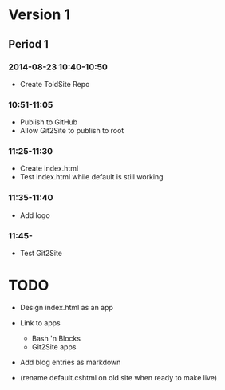 ﻿# Version 1

## Period 1

### 2014-08-23 10:40-10:50

- Create ToldSite Repo

### 10:51-11:05

- Publish to GitHub
- Allow Git2Site to publish to root

### 11:25-11:30

- Create index.html 
- Test index.html while default is still working

### 11:35-11:40

- Add logo

### 11:45-

- Test Git2Site

# TODO

- Design index.html as an app
- Link to apps
	- Bash 'n Blocks
	- Git2Site apps

- Add blog entries as markdown

- (rename default.cshtml on old site when ready to make live)
